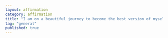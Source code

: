 ```yaml
---
layout: affirmation  
category: affirmation  
title: "I am on a beautiful journey to become the best version of myself."  
tag: "general"
published: true
---
```


